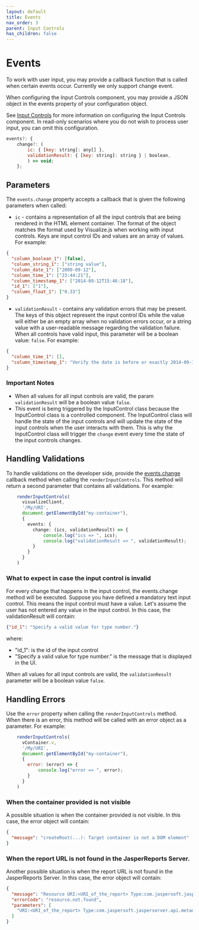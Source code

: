 ```yaml
---
layout: default
title: Events
nav_order: 3
parent: Input Controls
has_children: false
---
```


# Events

To work with user input, you may provide a callback function that is called when certain events occur. Currently we only support change event. 

When configuring the Input Controls component, you may provide a JSON object in the events property of your configuration object.

See [Input Controls]({{site.baseurl}}/pages/input-controls/basic-usage#render-the-input-controls) for more information on configuring the Input Controls component.
In read-only scenarios where you do not wish to process user input, you can omit this configuration.
``` js
events?: {
    change?: (
        ic: { [key: string]: any[] },
        validationResult: { [key: string]: string } | boolean,
        ) => void;
    };
```

## Parameters

The `events.change` property accepts a callback that is given the following parameters when called:

* `ic` - contains a representation of all the input controls that are being rendered in the HTML element container. The format of the object matches the format used by Visualize.js when working with input controls.
Keys are input control IDs and values are an array of values. For example:
``` json
{
  "column_boolean_1": [false],
  "column_string_1": ["string value"],
  "column_date_1": ["2009-09-12"],
  "column_time_1": ["23:44:21"],
  "column_timestamp_1": ["2014-09-12T15:46:18"],
  "id_1": ["1"],
  "column_float_1": ["0.33"]
}
```
* `validationResult` - contains any validation errors that may be present.
The keys of this object represent the input control IDs while the value will either be an empty array when no validation errors occur, or a string value with a user-readable message regarding the validation failure.
When all controls have valid input, this parameter will be a boolean value: `false`. For example:
``` json
{
  "column_time_1": [],
  "column_timestamp_1": "Verify the date is before or exactly 2014-09-11T15:00:00.",
}
```

### Important Notes
* When all values for all input controls are valid, the param `validationResult` will be a boolean value `false`.
* This event is being triggered by the InputControl class because the InputControl class is a
controlled component. The InputControl class will handle the state of the input controls and will 
update the state of the input controls when the user interacts with them. This is why the InputControl class will
trigger the `change` event every time the state of the input controls changes.

## Handling Validations

To handle validations on the developer side, provide the [events.change]({{site.baseurl}}/pages/input-controls/events) callback method when calling
the `renderInputControls`. This method will return a second parameter that contains all validations.
For example:

```typescript
    renderInputControls(
      visualizeClient,
      '/My/URI',
      document.getElementById("my-container"),
      {
        events: {
          change: (ics, validationResult) => {
              console.log("ics => ", ics);
              console.log("validationResult => ", validationResult);
          }
        }
      }
    )
```

### What to expect in case the input control is invalid
For every change that happens in the input control, the events.change method will be executed.
Suppose you have defined a mandatory text input control. This means the input control must have a value. Let's
assume the user has not entered any value in the input control. In this case, the validationResult will contain:
```json 
{"id_1": "Specify a valid value for type number."}
```
where:
* "id_1": is the id of the input control
* "Specify a valid value for type number." is the message that is displayed in the UI.

When all values for all input controls are valid, the `validationResult` parameter will be a boolean value `false`.

## Handling Errors
Use the `error` property when calling the `renderInputControls` method. When there is an error, this method will 
be called with an error object as a parameter.
For example: 
```javascript
    renderInputControls(
      vContainer.v,
      '/My/URI',
      document.getElementById("my-container"),
      {
        error: (error) => {
            console.log("error => ", error);
        }
      }
    )
```

### When the container provided is not visible

A possible situation is when the container provided is not visible. In this case, the error object will contain:
```json
{
  "message": "createRoot(...): Target container is not a DOM element"
}
```

### When the report URL is not found in the JasperReports Server.
Another possible situation is when the report URL is not found in the JasperReports Server. In this case, the error object
will contain:
```json
{
  "message": "Resource URI:<URI_of_the_report> Type:com.jaspersoft.jasperserver.api.metadata.common.domain.InputControlsContainer not found.",
  "errorCode": "resource.not.found",
  "parameters": [
    "URI:<URI_of_the_report> Type:com.jaspersoft.jasperserver.api.metadata.common.domain.InputControlsContainer"
  ]
}
```



